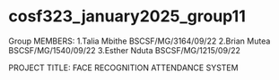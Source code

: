 # cosf323_january2025_group11
Group MEMBERS:
1.Talia Mbithe   BSCSF/MG/3164/09/22
2.Brian Mutea    BSCSF/MG/1540/09/22
3.Esther Nduta   BSCSF/MG/1215/09/22

PROJECT TITLE: FACE RECOGNITION ATTENDANCE SYSTEM